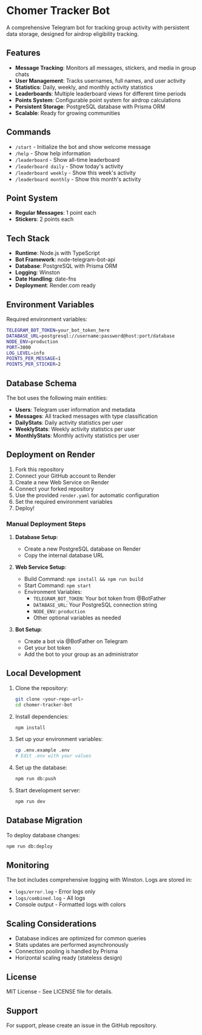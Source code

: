 # Chomer Tracker Bot

A comprehensive Telegram bot for tracking group activity with persistent data storage, designed for airdrop eligibility tracking.

## Features

- **Message Tracking**: Monitors all messages, stickers, and media in group chats
- **User Management**: Tracks usernames, full names, and user activity
- **Statistics**: Daily, weekly, and monthly activity statistics
- **Leaderboards**: Multiple leaderboard views for different time periods
- **Points System**: Configurable point system for airdrop calculations
- **Persistent Storage**: PostgreSQL database with Prisma ORM
- **Scalable**: Ready for growing communities

## Commands

- `/start` - Initialize the bot and show welcome message
- `/help` - Show help information
- `/leaderboard` - Show all-time leaderboard
- `/leaderboard daily` - Show today's activity
- `/leaderboard weekly` - Show this week's activity
- `/leaderboard monthly` - Show this month's activity

## Point System

- **Regular Messages**: 1 point each
- **Stickers**: 2 points each

## Tech Stack

- **Runtime**: Node.js with TypeScript
- **Bot Framework**: node-telegram-bot-api
- **Database**: PostgreSQL with Prisma ORM
- **Logging**: Winston
- **Date Handling**: date-fns
- **Deployment**: Render.com ready

## Environment Variables

Required environment variables:

```bash
TELEGRAM_BOT_TOKEN=your_bot_token_here
DATABASE_URL=postgresql://username:password@host:port/database
NODE_ENV=production
PORT=3000
LOG_LEVEL=info
POINTS_PER_MESSAGE=1
POINTS_PER_STICKER=2
```

## Database Schema

The bot uses the following main entities:

- **Users**: Telegram user information and metadata
- **Messages**: All tracked messages with type classification
- **DailyStats**: Daily activity statistics per user
- **WeeklyStats**: Weekly activity statistics per user
- **MonthlyStats**: Monthly activity statistics per user

## Deployment on Render

1. Fork this repository
2. Connect your GitHub account to Render
3. Create a new Web Service on Render
4. Connect your forked repository
5. Use the provided `render.yaml` for automatic configuration
6. Set the required environment variables
7. Deploy!

### Manual Deployment Steps

1. **Database Setup**:
   - Create a new PostgreSQL database on Render
   - Copy the internal database URL

2. **Web Service Setup**:
   - Build Command: `npm install && npm run build`
   - Start Command: `npm start`
   - Environment Variables:
     - `TELEGRAM_BOT_TOKEN`: Your bot token from @BotFather
     - `DATABASE_URL`: Your PostgreSQL connection string
     - `NODE_ENV`: `production`
     - Other optional variables as needed

3. **Bot Setup**:
   - Create a bot via @BotFather on Telegram
   - Get your bot token
   - Add the bot to your group as an administrator

## Local Development

1. Clone the repository:
   ```bash
   git clone <your-repo-url>
   cd chomer-tracker-bot
   ```

2. Install dependencies:
   ```bash
   npm install
   ```

3. Set up your environment variables:
   ```bash
   cp .env.example .env
   # Edit .env with your values
   ```

4. Set up the database:
   ```bash
   npm run db:push
   ```

5. Start development server:
   ```bash
   npm run dev
   ```

## Database Migration

To deploy database changes:

```bash
npm run db:deploy
```

## Monitoring

The bot includes comprehensive logging with Winston. Logs are stored in:
- `logs/error.log` - Error logs only
- `logs/combined.log` - All logs
- Console output - Formatted logs with colors

## Scaling Considerations

- Database indices are optimized for common queries
- Stats updates are performed asynchronously
- Connection pooling is handled by Prisma
- Horizontal scaling ready (stateless design)

## License

MIT License - See LICENSE file for details.

## Support

For support, please create an issue in the GitHub repository.
